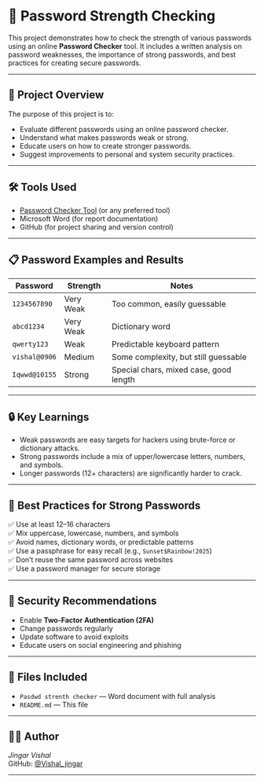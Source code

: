 # 🔐 Password Strength Checking

This project demonstrates how to check the strength of various passwords using an online **Password Checker** tool. It includes a written analysis on password weaknesses, the importance of strong passwords, and best practices for creating secure passwords.

---

## 📄 Project Overview

The purpose of this project is to:
- Evaluate different passwords using an online password checker.
- Understand what makes passwords weak or strong.
- Educate users on how to create stronger passwords.
- Suggest improvements to personal and system security practices.

---

## 🛠️ Tools Used

- [Password Checker Tool](https://www.passwordmonster.com/) (or any preferred tool)
- Microsoft Word (for report documentation)
- GitHub (for project sharing and version control)

---

## 📋 Password Examples and Results

| Password         | Strength   | Notes                                    |
|------------------|------------|------------------------------------------|
| `1234567890`     | Very Weak  | Too common, easily guessable             |
| `abcd1234`       | Very Weak  | Dictionary word                          |
| `qwerty123`      | Weak       | Predictable keyboard pattern             |
| `vishal@0906`    | Medium     | Some complexity, but still guessable     |
| `Iqwwd@10155`    | Strong     | Special chars, mixed case, good length   |

---

## 🔒 Key Learnings

- Weak passwords are easy targets for hackers using brute-force or dictionary attacks.
- Strong passwords include a mix of upper/lowercase letters, numbers, and symbols.
- Longer passwords (12+ characters) are significantly harder to crack.

---

## 🧠 Best Practices for Strong Passwords

✅ Use at least 12–16 characters  
✅ Mix uppercase, lowercase, numbers, and symbols  
✅ Avoid names, dictionary words, or predictable patterns  
✅ Use a passphrase for easy recall (e.g., `Sunset$Rainbow!2025`)  
✅ Don’t reuse the same password across websites  
✅ Use a password manager for secure storage  

---

## 🔐 Security Recommendations

- Enable **Two-Factor Authentication (2FA)**
- Change passwords regularly
- Update software to avoid exploits
- Educate users on social engineering and phishing

---

## 📁 Files Included

- `Pasdwd strenth checker` — Word document with full analysis
- `README.md` — This file

---

## 🧑‍💻 Author

*Jingar Vishal*  
GitHub: [@Vishal_jingar](https://github.com/Vishal-jingar)

---


